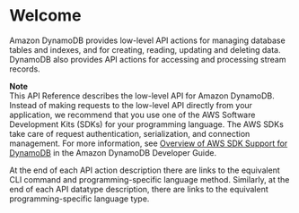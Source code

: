 # Welcome<a name="Welcome"></a>

Amazon DynamoDB provides low\-level API actions for managing database tables and indexes, and for creating, reading, updating and deleting data\. DynamoDB also provides API actions for accessing and processing stream records\.

**Note**  
This API Reference describes the low\-level API for Amazon DynamoDB\. Instead of making requests to the low\-level API directly from your application, we recommend that you use one of the AWS Software Development Kits \(SDKs\) for your programming language\. The AWS SDKs take care of request authentication, serialization, and connection management\. For more information, see [Overview of AWS SDK Support for DynamoDB](http://docs.aws.amazon.com/amazondynamodb/latest/developerguide/Programming.SDKOverview.html) in the Amazon DynamoDB Developer Guide\.

 At the end of each API action description there are links to the equivalent CLI command and programming\-specific language method\. Similarly, at the end of each API datatype description, there are links to the equivalent programming\-specific language type\. 